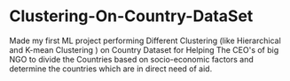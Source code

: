 # Clustering-On-Country-DataSet
Made my first ML project performing Different Clustering (like Hierarchical and K-mean Clustering ) on Country Dataset for Helping The CEO's of big NGO to divide the Countries based on socio-economic factors and determine the countries which are in direct need of aid.
